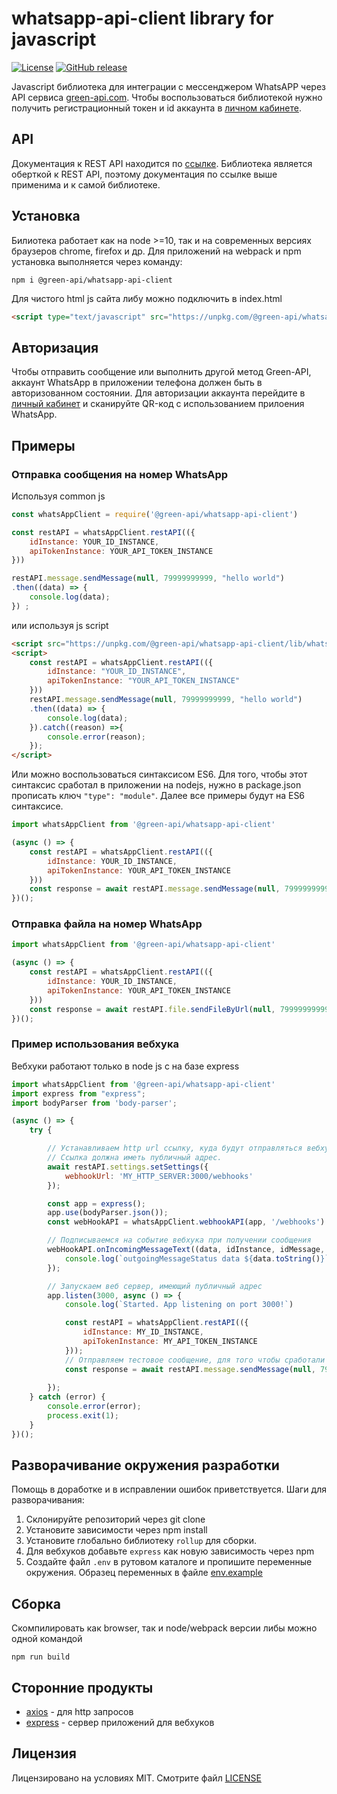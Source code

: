 # whatsapp-api-client library for javascript
[![License](https://img.shields.io/badge/License-MIT-yellow.svg)](https://github.com/green-api/whatsapp-api-client/blob/master/LICENSE)
[![GitHub release](https://img.shields.io/github/v/release/green-api/whatsapp-api-client.svg)](https://github.com/green-api/whatsapp-api-client/releases)

Javascript библиотека для интеграции с мессенджером WhatsAPP через API сервиса [green-api.com](https://green-api.com). Чтобы воспользоваться библиотекой нужно получить регистрационный токен и id аккаунта в [личном кабинете](https://cabinet.green-api.com).

## API

Документация к REST API находится по [ссылке](https://green-api.com/docs/api/). Библиотека является оберткой к REST API, поэтому документация по ссылке выше применима и к самой библиотеке.

## Установка

Билиотека работает как на node >=10, так и на современных версиях браузеров chrome, firefox и др. Для приложений на webpack и npm установка выполняется через команду:
```
npm i @green-api/whatsapp-api-client
```
Для чистого html js сайта либу можно подключить в index.html
``` html
<script type="text/javascript" src="https://unpkg.com/@green-api/whatsapp-api-client/lib/whatsapp-api-client.min.js"></script>
```

## Авторизация 

Чтобы отправить сообщение или выполнить другой метод Green-API, аккаунт WhatsApp в приложении телефона должен быть в авторизованном состоянии. Для авторизации аккаунта перейдите в [личный кабинет](https://cabinet.green-api.com) и сканируйте QR-код с использованием прилоения WhatsApp.

## Примеры

### Отправка сообщения на номер WhatsApp
Используя common js
``` js
const whatsAppClient = require('@green-api/whatsapp-api-client')

const restAPI = whatsAppClient.restAPI(({
    idInstance: YOUR_ID_INSTANCE,
    apiTokenInstance: YOUR_API_TOKEN_INSTANCE
}))

restAPI.message.sendMessage(null, 79999999999, "hello world")
.then((data) => {
    console.log(data);
}) ;

```
или используя js script
``` html
<script src="https://unpkg.com/@green-api/whatsapp-api-client/lib/whatsapp-api-client.min.js"></script>
<script>
    const restAPI = whatsAppClient.restAPI(({
        idInstance: "YOUR_ID_INSTANCE",
        apiTokenInstance: "YOUR_API_TOKEN_INSTANCE"
    }))
    restAPI.message.sendMessage(null, 79999999999, "hello world")
    .then((data) => {
        console.log(data);
    }).catch((reason) =>{
        console.error(reason);
    });
</script>
```
Или можно воспользоваться синтаксисом ES6. Для того, чтобы этот синтаксис сработал в приложении на nodejs, нужно в package.json прописать ключ ``"type": "module"``. Далее все примеры будут на ES6 синтаксисе.

``` js
import whatsAppClient from '@green-api/whatsapp-api-client'

(async () => {
    const restAPI = whatsAppClient.restAPI(({
        idInstance: YOUR_ID_INSTANCE, 
        apiTokenInstance: YOUR_API_TOKEN_INSTANCE
    }))
    const response = await restAPI.message.sendMessage(null, 79999999999, "hello world");
})();
```

### Отправка файла на номер WhatsApp
``` js
import whatsAppClient from '@green-api/whatsapp-api-client'

(async () => {
    const restAPI = whatsAppClient.restAPI(({
        idInstance: YOUR_ID_INSTANCE,
        apiTokenInstance: YOUR_API_TOKEN_INSTANCE
    }))
    const response = await restAPI.file.sendFileByUrl(null, 79999999999, 'https://avatars.mds.yandex.net/get-pdb/477388/77f64197-87d2-42cf-9305-14f49c65f1da/s375', 'horse.png', 'horse');
})();
```

### Пример использования вебхука

Вебхуки работают только в node js с на базе express

``` js
import whatsAppClient from '@green-api/whatsapp-api-client'
import express from "express";
import bodyParser from 'body-parser';

(async () => {
    try {

        // Устанавливаем http url ссылку, куда будут отправляться вебхуки. 
        // Ссылка должна иметь публичный адрес.
        await restAPI.settings.setSettings({
            webhookUrl: 'MY_HTTP_SERVER:3000/webhooks'
        });

        const app = express();
        app.use(bodyParser.json());
        const webHookAPI = whatsAppClient.webhookAPI(app, '/webhooks')

        // Подписываемся на событие вебхука при получении сообщения
        webHookAPI.onIncomingMessageText((data, idInstance, idMessage, sender, typeMessage, textMessage) => {
            console.log(`outgoingMessageStatus data ${data.toString()}`)
        });

        // Запускаем веб сервер, имеющий публичный адрес
        app.listen(3000, async () => {
            console.log(`Started. App listening on port 3000!`)

            const restAPI = whatsAppClient.restAPI(({
                idInstance: MY_ID_INSTANCE,
                apiTokenInstance: MY_API_TOKEN_INSTANCE
            }));
            // Отправляем тестовое сообщение, для того чтобы сработали события вебхуков
            const response = await restAPI.message.sendMessage(null, 79999999999, "hello world");
    
        });
    } catch (error) {
        console.error(error);
        process.exit(1);
    }
})();

```

## Разворачивание окружения разработки

Помощь в доработке и в исправлении ошибок приветствуется. Шаги для разворачивания:

1. Склонируйте репозиторий через git clone
2. Установите зависимости через npm install
3. Установите глобально библиотеку ``rollup`` для сборки.
4. Для вебхуков добавьте `express` как новую зависимость через npm
5. Создайте файл `.env` в рутовом каталоге и пропишите переменные окружения. Образец переменных в файле [env.example](env.example)

## Сборка
Скомпилировать как browser, так и node/webpack версии либы можно одной командой
```
npm run build
```

## Сторонние продукты

* [axios](https://github.com/axios/axios) - для http запросов
* [express](https://www.npmjs.com/package/express) - сервер приложений для вебхуков

## Лицензия

Лицензировано на условиях MIT. Смотрите файл [LICENSE](LICENSE)
